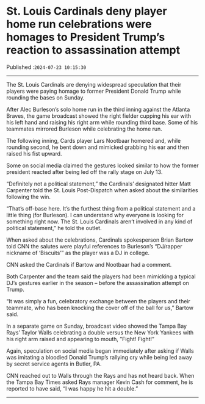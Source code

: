# St. Louis Cardinals deny player home run celebrations were homages to President Trump’s reaction to assassination attempt

Published :`2024-07-23 10:15:30`

---

The St. Louis Cardinals are denying widespread speculation that their players were paying homage to former President Donald Trump while rounding the bases on Sunday.

After Alec Burleson’s solo home run in the third inning against the Atlanta Braves, the game broadcast showed the right fielder cupping his ear with his left hand and raising his right arm while rounding third base. Some of his teammates mirrored Burleson while celebrating the home run.

The following inning, Cards player Lars Nootbaar homered and, while rounding second, he bent down and mimicked grabbing his ear and then raised his fist upward.

Some on social media claimed the gestures looked similar to how the former president reacted after being led off the rally stage on July 13.

“Definitely not a political statement,” the Cardinals’ designated hitter Matt Carpenter told the St. Louis Post-Dispatch when asked about the similarities following the win.

“That’s off-base here. It’s the furthest thing from a political statement and a little thing (for Burleson). I can understand why everyone is looking for something right now. The St. Louis Cardinals aren’t involved in any kind of political statement,” he told the outlet.

When asked about the celebrations, Cardinals spokesperson Brian Bartow told CNN the salutes were playful references to Burleson’s “DJ/rapper nickname of ‘Biscuits’” as the player was a DJ in college.

CNN asked the Cardinals if Bartow and Nootbaar had a comment.

Both Carpenter and the team said the players had been mimicking a typical DJ’s gestures earlier in the season – before the assassination attempt on Trump.

“It was simply a fun, celebratory exchange between the players and their teammate, who has been knocking the cover off of the ball for us,” Bartow said.

In a separate game on Sunday, broadcast video showed the Tampa Bay Rays’ Taylor Walls celebrating a double versus the New York Yankees with his right arm raised and appearing to mouth, ”Fight! Fight!”

Again, speculation on social media began immediately after asking if Walls was imitating a bloodied Donald Trump’s rallying cry while being led away by secret service agents in Butler, PA.

CNN reached out to Walls through the Rays and has not heard back. When the Tampa Bay Times asked Rays manager Kevin Cash for comment, he is reported to have said, “I was happy he hit a double.”

---

